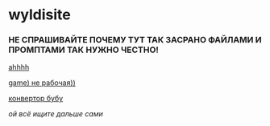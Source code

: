 # wyldisite
### НЕ СПРАШИВАЙТЕ ПОЧЕМУ ТУТ ТАК ЗАСРАНО ФАЙЛАМИ И ПРОМПТАМИ ТАК НУЖНО ЧЕСТНО!
[ahhhh](https://wldoui.github.io/wyldisite/)

[game) не рабочая))](https://wldoui.github.io/wyldisite/game.html)

[конвертор бубу](https://wldoui.github.io/wyldisite/converter.html)

*ой всё ищите дальше сами*